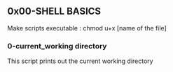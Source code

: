## 0x00-SHELL BASICS

Make scripts executable : chmod u+x [name of the file]

<h3>0-current_working directory</h3>
This script prints out the current working directory